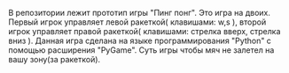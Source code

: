 В репозитории лежит прототип игры
"Пинг понг". Это игра на двоих.
Первый игрок управляет левой ракеткой( клавишами: w,s ), второй игрок управляет правой ракеткой( клавишами: стрелка вверх, стрелка вниз ).
Данная игра сделана на языке программирования "Python" с помощью расширения "PyGame".
Суть игры чтобы мяч не залетел на вашу зону(за ракеткой).
